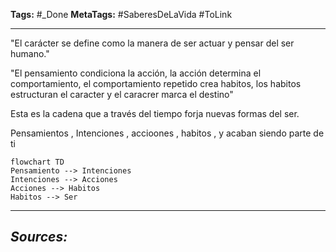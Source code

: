 **Tags:** #_Done
**MetaTags:** #SaberesDeLaVida #ToLink
- - -
"El carácter se define como la manera de ser actuar y pensar del ser humano."  

"El pensamiento condiciona la acción, 
la acción determina el comportamiento,
el comportamiento repetido crea habitos,
los habitos estructuran el caracter 
y el caracrer marca el destino"


Esta es la cadena que a través del tiempo forja nuevas formas del ser.

Pensamientos , Intenciones , accioones , habitos , y acaban siendo parte de ti

```mermaid
flowchart TD
Pensamiento --> Intenciones
Intenciones --> Acciones
Acciones --> Habitos
Habitos --> Ser
```
  
- - - 
## ***Sources:***